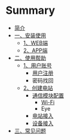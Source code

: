 # Summary

* [简介](README.md)
* [一、安装使用](yi-3001-an-zhuang-shi-yong.md)
  * [1、WEB端](yi-3001-an-zhuang-shi-yong/1webduan-fang-wen.md)
  * [2、APP端](yi-3001-an-zhuang-shi-yong/2appduan.md)
* [二、使用帮助](er-3001-shi-yong-bang-zhu.md)
  * [1、用户账号](er-3001-shi-yong-bang-zhu/13001-zhang-hao-zhu-ce.md)
    * [用户注册](er-3001-shi-yong-bang-zhu/13001-zhang-hao-zhu-ce/zhu-ce.md)
    * 密码找回
  * [2、创建电站](er-3001-shi-yong-bang-zhu/23001-chuang-jian-dian-zhan.md)
    * [通信模块配置](er-3001-shi-yong-bang-zhu/23001-chuang-jian-dian-zhan/tong-xin-mo-kuai-pei-zhi.md)
      * [Wi-Fi](er-3001-shi-yong-bang-zhu/23001-chuang-jian-dian-zhan/tong-xin-mo-kuai-pei-zhi/wi-fi.md)
      * Eye
    * [电站接入](er-3001-shi-yong-bang-zhu/23001-chuang-jian-dian-zhan/dian-zhan-jie-ru.md)
    * [设备接入](er-3001-shi-yong-bang-zhu/23001-chuang-jian-dian-zhan/she-bei-jie-ru.md)
* [三、常见问题](san-3001-chang-jian-wen-ti.md)

